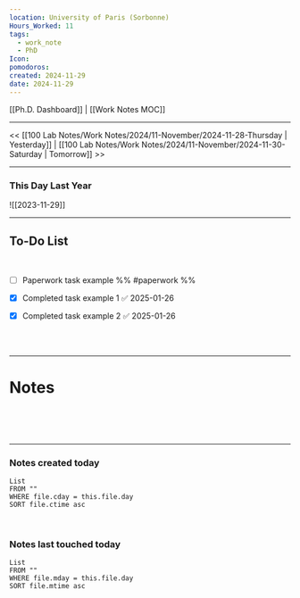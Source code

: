 ```yaml
---
location: University of Paris (Sorbonne)
Hours_Worked: 11
tags:
  - work_note
  - PhD
Icon: 
pomodoros: 
created: 2024-11-29
date: 2024-11-29
---
```


[[Ph.D. Dashboard]] | [[Work Notes MOC]]

---

<< [[100 Lab Notes/Work Notes/2024/11-November/2024-11-28-Thursday | Yesterday]] | [[100 Lab Notes/Work Notes/2024/11-November/2024-11-30-Saturday | Tomorrow]] >>

___

### This Day Last Year 

![[2023-11-29]]

---


## To-Do List 
<br> 

- [ ] Paperwork task example %% #paperwork %%
- [x] Completed task example 1 ✅ 2025-01-26
- [x] Completed task example 2 ✅ 2025-01-26




<br> 
<br>

________

# Notes
<br> 



<br> 
<br>

---
### Notes created today
```dataview
List 
FROM "" 
WHERE file.cday = this.file.day
SORT file.ctime asc
```

<br> 

### Notes last touched today
```dataview
List 
FROM "" 
WHERE file.mday = this.file.day
SORT file.mtime asc
```

